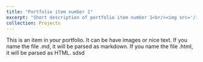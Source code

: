 ```yaml
---
title: "Portfolio item number 1"
excerpt: "Short description of portfolio item number 1<br/><img src='/images/500x300.png'>"
collection: Projects
---
```


This is an item in your portfolio. It can be have images or nice text. If you name the file .md, it will be parsed as markdown. If you name the file .html, it will be parsed as HTML. 
sdsd
